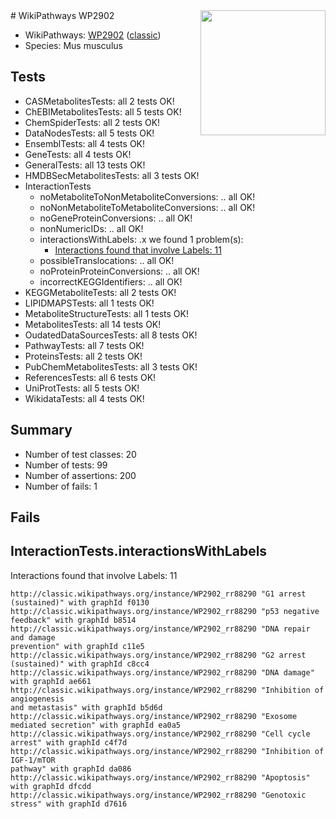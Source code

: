 <img style="float: right; width: 200px" src="https://upload.wikimedia.org/wikipedia/commons/thumb/8/83/Wplogo_with_text_500.png/640px-Wplogo_with_text_500.png" />
# WikiPathways WP2902

* WikiPathways: [WP2902](https://wikipathways.org/pathways/WP2902) ([classic](https://classic.wikipathways.org/instance/WP2902))
* Species: Mus musculus
## Tests
* CASMetabolitesTests: all 2 tests OK!
* ChEBIMetabolitesTests: all 5 tests OK!
* ChemSpiderTests: all 2 tests OK!
* DataNodesTests: all 5 tests OK!
* EnsemblTests: all 4 tests OK!
* GeneTests: all 4 tests OK!
* GeneralTests: all 13 tests OK!
* HMDBSecMetabolitesTests: all 3 tests OK!
* InteractionTests
    * noMetaboliteToNonMetaboliteConversions: .. all OK!
    * noNonMetaboliteToMetaboliteConversions: .. all OK!
    * noGeneProteinConversions: .. all OK!
    * nonNumericIDs: .. all OK!
    * interactionsWithLabels: .x we found 1 problem(s):
        * [Interactions found that involve Labels: 11](#fe97a8b9)
    * possibleTranslocations: .. all OK!
    * noProteinProteinConversions: .. all OK!
    * incorrectKEGGIdentifiers: .. all OK!
* KEGGMetaboliteTests: all 2 tests OK!
* LIPIDMAPSTests: all 1 tests OK!
* MetaboliteStructureTests: all 1 tests OK!
* MetabolitesTests: all 14 tests OK!
* OudatedDataSourcesTests: all 8 tests OK!
* PathwayTests: all 7 tests OK!
* ProteinsTests: all 2 tests OK!
* PubChemMetabolitesTests: all 3 tests OK!
* ReferencesTests: all 6 tests OK!
* UniProtTests: all 5 tests OK!
* WikidataTests: all 4 tests OK!


## Summary

* Number of test classes: 20
* Number of tests: 99
* Number of assertions: 200
* Number of fails: 1

## Fails

<a name="fe97a8b9" />

## InteractionTests.interactionsWithLabels

Interactions found that involve Labels: 11
```
http://classic.wikipathways.org/instance/WP2902_rr88290 "G1 arrest (sustained)" with graphId f0130
http://classic.wikipathways.org/instance/WP2902_rr88290 "p53 negative feedback" with graphId b8514
http://classic.wikipathways.org/instance/WP2902_rr88290 "DNA repair and damage
prevention" with graphId c11e5
http://classic.wikipathways.org/instance/WP2902_rr88290 "G2 arrest (sustained)" with graphId c8cc4
http://classic.wikipathways.org/instance/WP2902_rr88290 "DNA damage" with graphId ae661
http://classic.wikipathways.org/instance/WP2902_rr88290 "Inhibition of
angiogenesis
and metastasis" with graphId b5d6d
http://classic.wikipathways.org/instance/WP2902_rr88290 "Exosome mediated secretion" with graphId ea0a5
http://classic.wikipathways.org/instance/WP2902_rr88290 "Cell cycle arrest" with graphId c4f7d
http://classic.wikipathways.org/instance/WP2902_rr88290 "Inhibition of IGF-1/mTOR 
pathway" with graphId da086
http://classic.wikipathways.org/instance/WP2902_rr88290 "Apoptosis" with graphId dfcdd
http://classic.wikipathways.org/instance/WP2902_rr88290 "Genotoxic stress" with graphId d7616
```

